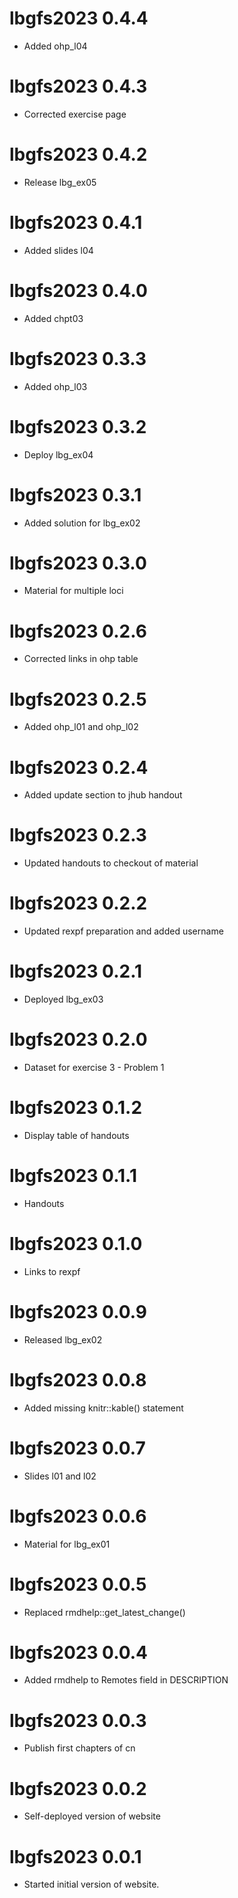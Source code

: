 # lbgfs2023 0.4.4

* Added ohp_l04

# lbgfs2023 0.4.3

* Corrected exercise page

# lbgfs2023 0.4.2

* Release lbg_ex05

# lbgfs2023 0.4.1

* Added slides l04

# lbgfs2023 0.4.0

* Added chpt03

# lbgfs2023 0.3.3

* Added ohp_l03

# lbgfs2023 0.3.2

* Deploy lbg_ex04

# lbgfs2023 0.3.1

* Added solution for lbg_ex02

# lbgfs2023 0.3.0

* Material for multiple loci

# lbgfs2023 0.2.6

* Corrected links in ohp table

# lbgfs2023 0.2.5

* Added ohp_l01 and ohp_l02

# lbgfs2023 0.2.4

* Added update section to jhub handout

# lbgfs2023 0.2.3

* Updated handouts to checkout of material

# lbgfs2023 0.2.2

* Updated rexpf preparation and added username

# lbgfs2023 0.2.1

* Deployed lbg_ex03

# lbgfs2023 0.2.0

* Dataset for exercise 3 - Problem 1

# lbgfs2023 0.1.2

* Display table of handouts

# lbgfs2023 0.1.1

* Handouts

# lbgfs2023 0.1.0

* Links to rexpf

# lbgfs2023 0.0.9

* Released lbg_ex02

# lbgfs2023 0.0.8

* Added missing knitr::kable() statement

# lbgfs2023 0.0.7

* Slides l01 and l02

# lbgfs2023 0.0.6

* Material for lbg_ex01

# lbgfs2023 0.0.5

* Replaced rmdhelp::get_latest_change()

# lbgfs2023 0.0.4

* Added rmdhelp to Remotes field in DESCRIPTION

# lbgfs2023 0.0.3

* Publish first chapters of cn

# lbgfs2023 0.0.2

* Self-deployed version of website

# lbgfs2023 0.0.1

* Started initial version of website.

